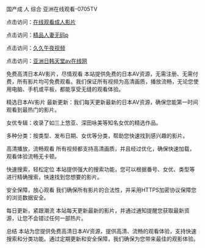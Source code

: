 国产成 人 综合 亚洲在线观看-0705TV

点击访问：<a href="https://tfda.pages.dev//">在线观看成人影片</a>

点击访问：<a href="https://bsdf-5f5.pages.dev/">精品人妻无码p</a>

点击访问：<a href="https://gsd-agv.pages.dev/">久久午夜视频</a>

点击访问：<a href="https://vassv.pages.dev/">亚洲日韩天堂av在线网</a>

免费高清日本AV影片，尽情观看
本站提供免费的日本AV资源，无需注册、无需付费，所有影片均可免费观看。我们保证所有视频为高清画质，播放流畅，无论您使用电脑、手机或平板，都能享受无缝的观看体验。

精选日本AV影片
最新更新：我们每天更新最新的日本AV资源，确保您能第一时间观看到最热门的影片。

女优专辑：收录了如三上悠亚、深田咏美等知名女优的精选作品。

多种分类：按类型、发布日期、女优等分类，帮助您快速找到感兴趣的影片。

高清播放，流畅观看
所有视频都支持高清画质，并且经过优化，确保快速加载，观看体验流畅无卡顿。

快速搜索，轻松定位
本站提供强大的搜索功能，您可以根据番号、女优、类型等进行精确搜索，快速找到您想要的影片。

安全保障，放心观看
我们确保所有影片的合法性，并采用HTTPS加密协议保障您的浏览数据安全。

每日更新，紧跟潮流
本站每天更新最新的影片，并通过通知提醒您获取最新资源，让您不会错过任何一部热片。

总结
本站为您提供免费高清日本AV资源，提供高清、流畅的观看体验，支持快速搜索和分类功能。通过定期更新和安全保障，我们确保为您带来最佳的观影体验。





<span style="display:none;">[Canonical link]( https://github.com/cc20250705/88888 ）</span>

